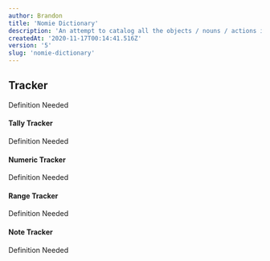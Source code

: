 ```yaml
---
author: Brandon
title: 'Nomie Dictionary'
description: 'An attempt to catalog all the objects / nouns / actions in Nomie'
createdAt: '2020-11-17T00:14:41.516Z'
version: '5'
slug: 'nomie-dictionary'
---
```


## Tracker

Definition Needed

#### Tally Tracker

Definition Needed

#### Numeric Tracker

Definition Needed

#### Range Tracker

Definition Needed

#### Note Tracker

Definition Needed
